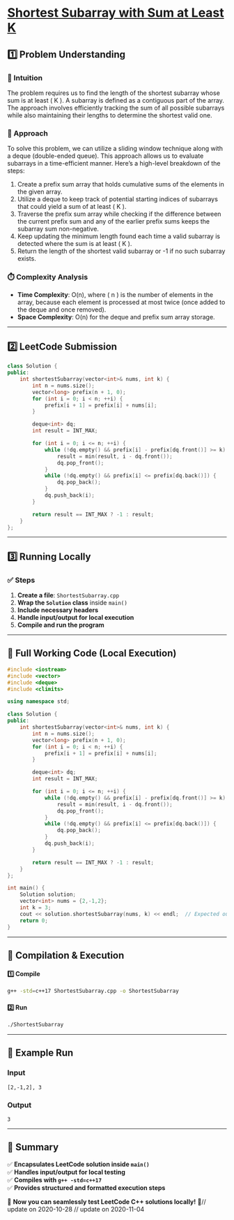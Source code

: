 # **[Shortest Subarray with Sum at Least K](https://leetcode.com/problems/shortest-subarray-with-sum-at-least-k/description/)**  

## **1️⃣ Problem Understanding**  
### **📌 Intuition**  
The problem requires us to find the length of the shortest subarray whose sum is at least \( K \). A subarray is defined as a contiguous part of the array. The approach involves efficiently tracking the sum of all possible subarrays while also maintaining their lengths to determine the shortest valid one.

### **🚀 Approach**  
To solve this problem, we can utilize a sliding window technique along with a deque (double-ended queue). This approach allows us to evaluate subarrays in a time-efficient manner. Here’s a high-level breakdown of the steps:

1. Create a prefix sum array that holds cumulative sums of the elements in the given array.
2. Utilize a deque to keep track of potential starting indices of subarrays that could yield a sum of at least \( K \).
3. Traverse the prefix sum array while checking if the difference between the current prefix sum and any of the earlier prefix sums keeps the subarray sum non-negative.
4. Keep updating the minimum length found each time a valid subarray is detected where the sum is at least \( K \).
5. Return the length of the shortest valid subarray or -1 if no such subarray exists.

### **⏱️ Complexity Analysis**  
- **Time Complexity**: O(n), where \( n \) is the number of elements in the array, because each element is processed at most twice (once added to the deque and once removed).
- **Space Complexity**: O(n) for the deque and prefix sum array storage.

---  

## **2️⃣ LeetCode Submission**  
```cpp
class Solution {
public:
    int shortestSubarray(vector<int>& nums, int k) {
        int n = nums.size();
        vector<long> prefix(n + 1, 0);
        for (int i = 0; i < n; ++i) {
            prefix[i + 1] = prefix[i] + nums[i];
        }

        deque<int> dq;
        int result = INT_MAX;

        for (int i = 0; i <= n; ++i) {
            while (!dq.empty() && prefix[i] - prefix[dq.front()] >= k) {
                result = min(result, i - dq.front());
                dq.pop_front();
            }
            while (!dq.empty() && prefix[i] <= prefix[dq.back()]) {
                dq.pop_back();
            }
            dq.push_back(i);
        }

        return result == INT_MAX ? -1 : result;
    }
};
```  

---  

## **3️⃣ Running Locally**  
### **✅ Steps**  
1. **Create a file**: `ShortestSubarray.cpp`  
2. **Wrap the `Solution` class** inside `main()`  
3. **Include necessary headers**  
4. **Handle input/output for local execution**  
5. **Compile and run the program**  

---  

## **📝 Full Working Code (Local Execution)**  
```cpp
#include <iostream>
#include <vector>
#include <deque>
#include <climits>

using namespace std;

class Solution {
public:
    int shortestSubarray(vector<int>& nums, int k) {
        int n = nums.size();
        vector<long> prefix(n + 1, 0);
        for (int i = 0; i < n; ++i) {
            prefix[i + 1] = prefix[i] + nums[i];
        }

        deque<int> dq;
        int result = INT_MAX;

        for (int i = 0; i <= n; ++i) {
            while (!dq.empty() && prefix[i] - prefix[dq.front()] >= k) {
                result = min(result, i - dq.front());
                dq.pop_front();
            }
            while (!dq.empty() && prefix[i] <= prefix[dq.back()]) {
                dq.pop_back();
            }
            dq.push_back(i);
        }

        return result == INT_MAX ? -1 : result;
    }
};

int main() {
    Solution solution;
    vector<int> nums = {2,-1,2};
    int k = 3;
    cout << solution.shortestSubarray(nums, k) << endl;  // Expected output: 3
    return 0;
}
```  

---  

## **🔧 Compilation & Execution**  
#### **1️⃣ Compile**  
```bash
g++ -std=c++17 ShortestSubarray.cpp -o ShortestSubarray
```  

#### **2️⃣ Run**  
```bash
./ShortestSubarray
```  

---  

## **🎯 Example Run**  
### **Input**  
```
[2,-1,2], 3
```  
### **Output**  
```
3
```  

---  

## **📌 Summary**  
✅ **Encapsulates LeetCode solution inside `main()`**  
✅ **Handles input/output for local testing**  
✅ **Compiles with `g++ -std=c++17`**  
✅ **Provides structured and formatted execution steps**  

🚀 **Now you can seamlessly test LeetCode C++ solutions locally!** 🚀// update on 2020-10-28
// update on 2020-11-04
